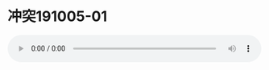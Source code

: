 # 冲突191005-01

<audio style="width: 100%;" preload="false" controls controlslist="nodownload"><source src="//cdn.wechat.edu.pl/audio/mp3/2019/10/20191005_1.mp3" type="audio/mpeg">Your browser does not support the audio element.</audio>




